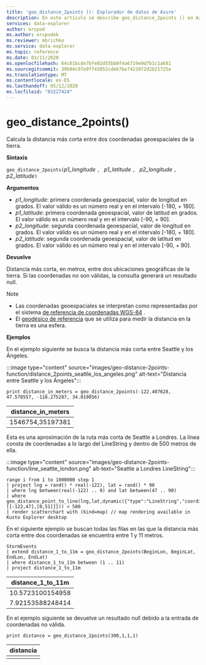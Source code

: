 ```yaml
---
title: 'geo_distance_2points (): Explorador de datos de Azure'
description: En este artículo se describe geo_distance_2points () en Azure Explorador de datos.
services: data-explorer
author: orspod
ms.author: orspodek
ms.reviewer: mbrichko
ms.service: data-explorer
ms.topic: reference
ms.date: 03/11/2020
ms.openlocfilehash: 64c61bcde7bfe02d55bb0f4a6719e9d7b1c1a681
ms.sourcegitcommit: 39b04c97e9ff43052cdeb7be7422072d2b21725e
ms.translationtype: MT
ms.contentlocale: es-ES
ms.lasthandoff: 05/12/2020
ms.locfileid: "83227424"
---
```

# <a name="geo_distance_2points"></a>geo_distance_2points()

Calcula la distancia más corta entre dos coordenadas geoespaciales de la tierra.

**Sintaxis**

`geo_distance_2points(`*p1_longitude* `, ` *p1_latitude* `, ` *p2_longitude* `, ` *p2_latitude*`)`

**Argumentos**

* *p1_longitude*: primera coordenada geoespacial, valor de longitud en grados. El valor válido es un número real y en el intervalo [-180, + 180].
* *p1_latitude*: primera coordenada geoespacial, valor de latitud en grados. El valor válido es un número real y en el intervalo [-90, + 90].
* *p2_longitude*: segunda coordenada geoespacial, valor de longitud en grados. El valor válido es un número real y en el intervalo [-180, + 180].
* *p2_latitude*: segunda coordenada geoespacial, valor de latitud en grados. El valor válido es un número real y en el intervalo [-90, + 90].

**Devuelve**

Distancia más corta, en metros, entre dos ubicaciones geográficas de la tierra. Si las coordenadas no son válidas, la consulta generará un resultado null.

> [!NOTE]
> * Las coordenadas geoespaciales se interpretan como representadas por el sistema [de referencia de coordenadas WGS-84](https://earth-info.nga.mil/GandG/update/index.php?action=home) .
> * El [geodésico de referencia](https://en.wikipedia.org/wiki/Geodetic_datum) que se utiliza para medir la distancia en la tierra es una esfera.

**Ejemplos**

En el ejemplo siguiente se busca la distancia más corta entre Seattle y los Ángeles.

:::image type="content" source="images/geo-distance-2points-function/distance_2points_seattle_los_angeles.png" alt-text="Distancia entre Seattle y los Ángeles":::

<!-- csl: https://help.kusto.windows.net/Samples -->
```kusto
print distance_in_meters = geo_distance_2points(-122.407628, 47.578557, -118.275287, 34.019056)
```

| distance_in_meters |
|--------------------|
| 1546754,35197381   |

Esta es una aproximación de la ruta más corta de Seattle a Londres. La línea consta de coordenadas a lo largo del LineString y dentro de 500 metros de ella.

:::image type="content" source="images/geo-distance-2points-function/line_seattle_london.png" alt-text="Seattle a Londres LineString":::

<!-- csl: https://help.kusto.windows.net/Samples -->
```kusto
range i from 1 to 1000000 step 1
| project lng = rand() * real(-122), lat = rand() * 90
| where lng between(real(-122) .. 0) and lat between(47 .. 90)
| where geo_distance_point_to_line(lng,lat,dynamic({"type":"LineString","coordinates":[[-122,47],[0,51]]})) < 500
| render scatterchart with (kind=map) // map rendering available in Kusto Explorer desktop
```

En el siguiente ejemplo se buscan todas las filas en las que la distancia más corta entre dos coordenadas se encuentra entre 1 y 11 metros.

<!-- csl: https://help.kusto.windows.net/Samples -->
```kusto
StormEvents
| extend distance_1_to_11m = geo_distance_2points(BeginLon, BeginLat, EndLon, EndLat)
| where distance_1_to_11m between (1 .. 11)
| project distance_1_to_11m
```

| distance_1_to_11m |
|-------------------|
| 10.5723100154958  |
| 7.92153588248414  |

En el ejemplo siguiente se devuelve un resultado null debido a la entrada de coordenadas no válida.

<!-- csl: https://help.kusto.windows.net/Samples -->
```kusto
print distance = geo_distance_2points(300,1,1,1)
```

| distancia |
|----------|
|          |
